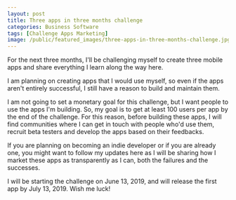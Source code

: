 ```yaml
---
layout: post
title: Three apps in three months challenge
categories: Business Software
tags: [Challenge Apps Marketing]
image: /public/featured_images/three-apps-in-three-months-challenge.jpg
---
```


For the next three months, I'll be challenging myself to create three mobile apps and share everything I learn along the way here.

I am planning on creating apps that I would use myself, so even if the apps aren't entirely successful, I still have a reason to build and maintain them.

I am not going to set a monetary goal for this challenge, but I want people to use the apps I'm building. So, my goal is to get at least 100 users per app by the end of the challenge. For this reason, before building these apps, I will find communities where I can get in touch with people who'd use them, recruit beta testers and develop the apps based on their feedbacks.

If you are planning on becoming an indie developer or if you are already one, you might want to follow my updates here as I will be sharing how I market these apps as transparently as I can, both the failures and the successes.

I will be starting the challenge on June 13, 2019, and will release the first app by July 13, 2019. Wish me luck!